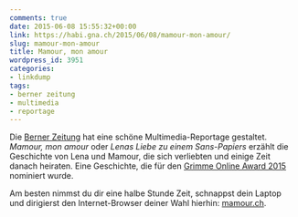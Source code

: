 ```yaml
---
comments: true
date: 2015-06-08 15:55:32+00:00
link: https://habi.gna.ch/2015/06/08/mamour-mon-amour/
slug: mamour-mon-amour
title: Mamour, mon amour
wordpress_id: 3951
categories:
- linkdump
tags:
- berner zeitung
- multimedia
- reportage
---
```


Die [Berner Zeitung](http://www.bernerzeitung.ch) hat eine schöne Multimedia-Reportage gestaltet. _Mamour, mon amour_ oder _Lenas Liebe zu einem Sans-Papiers_ erzählt die Geschichte von Lena und Mamour, die sich verliebten und einige Zeit danach heiraten. Eine Geschichte, die für den [Grimme Online Award 2015](http://www.grimme-institut.de/html/index.php?id=2005) nominiert wurde.

Am besten nimmst du dir eine halbe Stunde Zeit, schnappst dein Laptop und dirigierst den Internet-Browser deiner Wahl hierhin: [mamour.ch](http://mamour.ch/).
